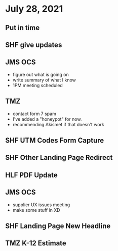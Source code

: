 # July 28, 2021

## Put in time

## SHF give updates

## JMS OCS
- figure out what is going on
- write summary of what I know
- 1PM meeting scheduled

## TMZ
- contact form 7 spam
- I've added a "honeypot" for now. 
- recommending Akismet if that doesn't work

## SHF UTM Codes Form Capture

## SHF Other Landing Page Redirect

## HLF PDF Update

## JMS OCS
- supplier UX issues meeting
- make some stuff in XD

## SHF Landing Page New Headline

## TMZ K-12 Estimate